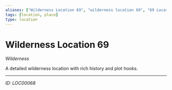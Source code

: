 ```yaml
---
aliases: ["Wilderness Location 69", "wilderness location 69", "69 Location Wilderness"]
tags: [location, place]
type: location
---
```


# Wilderness Location 69

*Wilderness*

A detailed wilderness location with rich history and plot hooks.

---
*ID: LOC00068*